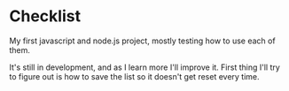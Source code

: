 # Checklist
My first javascript and node.js project, mostly testing how to use each of them.


It's still in development, and as I learn more I'll improve it.
First thing I'll try to figure out is how to save the list so it doesn't get reset every time.


